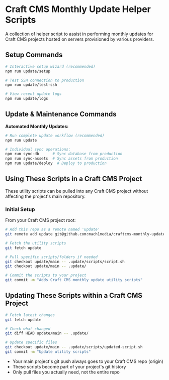# Craft CMS Monthly Update Helper Scripts

A collection of helper script to assist in performing monthly updates for Craft CMS projects hosted on servers provisioned by various providers.

## Setup Commands

```bash
# Interactive setup wizard (recommended)
npm run update/setup

# Test SSH connection to production
npm run update/test-ssh

# View recent update logs
npm run update/logs
```

## Update & Maintenance Commands

**Automated Monthly Updates:**
```bash
# Run complete update workflow (recommended)
npm run update

# Individual sync operations:
npm run sync-db      # Sync database from production
npm run sync-assets  # Sync assets from production
npm run update/deploy  # Deploy to production
```

## Using These Scripts in a Craft CMS Project

These utility scripts can be pulled into any Craft CMS project without affecting the project's main repository.

### Initial Setup

From your Craft CMS project root:

```bash
# Add this repo as a remote named 'update'
git remote add update git@github.com:mach1media/craftcms-monthly-updates.git

# Fetch the utility scripts
git fetch update

# Pull specific scripts/folders if needed
git checkout update/main -- .update/scripts/script.sh
git checkout update/main -- .update/

# Commit the scripts to your project
git commit -m "Adds Craft CMS monthly update utility scripts"
```

## Updating These Scripts within a Craft CMS Project

```bash
# Fetch latest changes
git fetch update

# Check what changed
git diff HEAD update/main -- .update/

# Update specific files
git checkout update/main -- .update/scripts/updated-script.sh
git commit -m "Update utility scripts"
```

* Your main project's git push always goes to your Craft CMS repo (origin)
* These scripts become part of your project's git history
* Only pull files you actually need, not the entire repo